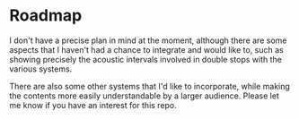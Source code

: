 # Roadmap

I don't have a precise plan in mind at the moment, although there are
some aspects that I haven't had a chance to integrate and would like
to, such as showing precisely the acoustic intervals involved in
double stops with the various systems.

There are also some other systems that I'd like to incorporate, while
making the contents more easily understandable by a larger audience.
Please let me know if you have an interest for this repo.
